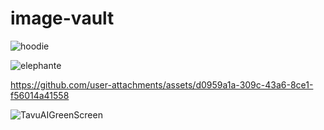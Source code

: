 # image-vault

![hoodie](https://github.com/user-attachments/assets/45b191b0-4662-45ce-88b7-44ee10250b60)

![elephante](https://github.com/user-attachments/assets/74edfc39-dae7-44be-b71c-3f7b67e739cb)

https://github.com/user-attachments/assets/d0959a1a-309c-43a6-8ce1-f56014a41558

![TavuAIGreenScreen](https://github.com/user-attachments/assets/9ffa2b45-b58d-4209-87a4-ef28c76f9d3a)
